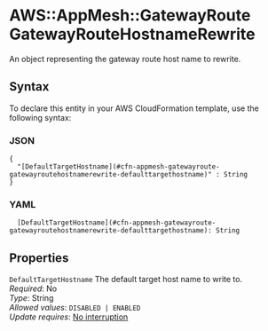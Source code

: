 # AWS::AppMesh::GatewayRoute GatewayRouteHostnameRewrite<a name="aws-properties-appmesh-gatewayroute-gatewayroutehostnamerewrite"></a>

An object representing the gateway route host name to rewrite\.

## Syntax<a name="aws-properties-appmesh-gatewayroute-gatewayroutehostnamerewrite-syntax"></a>

To declare this entity in your AWS CloudFormation template, use the following syntax:

### JSON<a name="aws-properties-appmesh-gatewayroute-gatewayroutehostnamerewrite-syntax.json"></a>

```
{
  "[DefaultTargetHostname](#cfn-appmesh-gatewayroute-gatewayroutehostnamerewrite-defaulttargethostname)" : String
}
```

### YAML<a name="aws-properties-appmesh-gatewayroute-gatewayroutehostnamerewrite-syntax.yaml"></a>

```
  [DefaultTargetHostname](#cfn-appmesh-gatewayroute-gatewayroutehostnamerewrite-defaulttargethostname): String
```

## Properties<a name="aws-properties-appmesh-gatewayroute-gatewayroutehostnamerewrite-properties"></a>

`DefaultTargetHostname`  <a name="cfn-appmesh-gatewayroute-gatewayroutehostnamerewrite-defaulttargethostname"></a>
The default target host name to write to\.  
*Required*: No  
*Type*: String  
*Allowed values*: `DISABLED | ENABLED`  
*Update requires*: [No interruption](https://docs.aws.amazon.com/AWSCloudFormation/latest/UserGuide/using-cfn-updating-stacks-update-behaviors.html#update-no-interrupt)